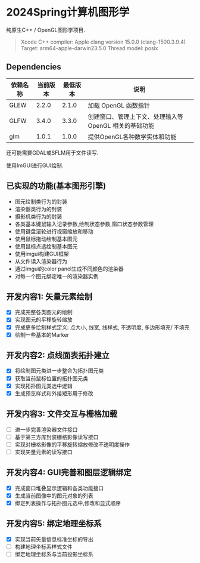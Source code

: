 #  2024Spring计算机图形学

纯原生C++ / OpenGL图形学项目.
> Xcode C++ compiler:
> Apple clang version 15.0.0 (clang-1500.3.9.4)
> Target: arm64-apple-darwin23.5.0
> Thread model: posix

## Dependencies
| 依赖名称 | 当前版本 | 最低版本 | 说明 |
| -- | -- | -- | -- |
| GLEW | 2.2.0 | 2.1.0 | 加载 OpenGL 函数指针 |
| GLFW | 3.4.0 | 3.3.0 | 创建窗口、管理上下文、处理输入等 OpenGL 相关的基础功能 |
| glm | 1.0.1 | 1.0.0 | 提供OpenGL各种数学实体和功能|

还可能需要GDAL或SFLM用于文件读写.

使用ImGUI进行GUI绘制.

## 已实现的功能(基本图形引擎)

- 图元绘制类行为的封装
- 渲染器类行为的封装
- 摄影机类行为的封装
- 各类基本键鼠输入记录参数,绘制状态参数,窗口状态参数管理
- 使用键盘滚轮进行视窗缩放和移动
- 使用鼠标拖动绘制基本图元
- 使用鼠标点选绘制基本图元
- 使用imgui构建GUI框架
- 从文件读入渲染器行为
- 通过imgui的color panel生成不同颜色的渲染器
- 对每一个图元绑定唯一的渲染器实例

## 开发内容1: 矢量元素绘制

- [x]  完成完整各类图元的绘制
- [x]  实现图元的平移旋转缩放
- [x]  完成更多绘制样式定义: 点大小, 线宽, 线样式, 不透明度, 多边形填充/ 不填充
- [x]  绘制一些基本的Marker

## 开发内容2: 点线面表拓扑建立

- [x]  将绘制图元类进一步整合为拓扑图元类
- [x]  获取当前鼠标位置的拓扑图元类
- [x]  实现拓扑图元类选中逻辑
- [x]  生成预览样式和外接矩形用于修改

## 开发内容3: 文件交互与栅格加载

- [ ]  进一步完善渲染器文件接口
- [ ]  基于第三方库封装栅格影像读写接口
- [ ]  实现对栅格影像的平移旋转缩放修改不透明度操作
- [ ]  实现矢量元素的读写接口

## 开发内容4: GUI完善和图层逻辑绑定

- [x]  完成窗口堆叠显示逻辑和各类功能接口
- [x]  生成当前图像中的图元对象的列表
- [x]  绑定列表操作与拓扑图元选中,修改和显式顺序

## 开发内容5: 绑定地理坐标系

- [x]  实现当前矢量信息标准坐标的导出
- [ ]  构建地理坐标系样式文件
- [ ]  绑定地理坐标系与当前投影坐标系
